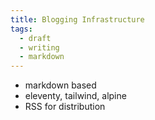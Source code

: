 ```yaml
---
title: Blogging Infrastructure
tags:
  - draft
  - writing
  - markdown
---
```


- markdown based
- eleventy, tailwind, alpine
- RSS for distribution